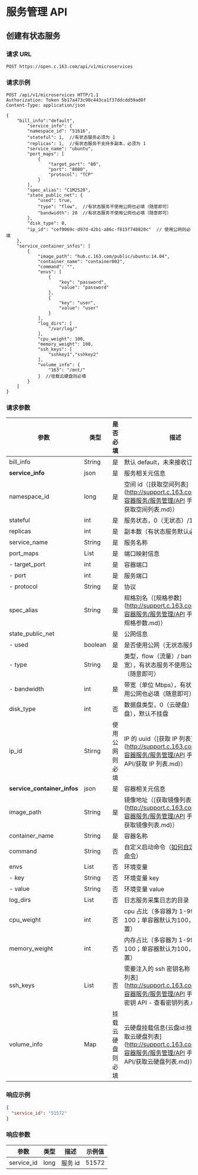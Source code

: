 # 服务管理 API

## 创建有状态服务

### 请求 URL

`POST https://open.c.163.com/api/v1/microservices`

### 请求示例

```http
POST /api/v1/microservices HTTP/1.1
Authorization: Token 5b17a473c90c443ca1f37ddcdd59ad0f
Content-Type: application/json

{
    "bill_info":"default",
        "service_info": {
        "namespace_id": "51616",
        "stateful": 1,  //有状态服务必须为 1 
        "replicas": 1,  //有状态服务不支持多副本，必须为 1
        "service_name": "ubuntu",
        "port_maps": [
            {
                "target_port": "80",
                "port": "8080",
                "protocol": "TCP"
            }
        ],
        "spec_alias": "C1M2S20",
        "state_public_net": {
            "used": true,
            "type": "flow",  //有状态服务不使用公网也必填（随意即可）
            "bandwidth": 20  //有状态服务不使用公网也必填（随意即可）
        },
        "disk_type": 0,
        "ip_id": "cef9069c-d97d-42b1-a86c-f815f748820c"  // 使用公网则必填
    },
    "service_container_infos": [
        {
            "image_path": "hub.c.163.com/public/ubuntu:14.04",
            "container_name": "container002",
            "command": "",
            "envs": [
                {
                    "key": "password",
                    "value": "password"
                },
                {
                    "key": "user",
                    "value": "user"
                }
            ],
            "log_dirs": [
                "/var/log/"
            ],
            "cpu_weight": 100,
            "memory_weight": 100,
            "ssh_keys": [
                "sshkey1","sshkey2"
            ],
            "volume_info": {
                "163": "/mnt/"
            }  //挂载云硬盘则必填
        }
    ]
}
```

### 请求参数

|             参数            |   类型  |    是否必填    |                                                                      描述                                                                      |                示例值                |
|-----------------------------|---------|----------------|------------------------------------------------------------------------------------------------------------------------------------------------|--------------------------------------|
| bill_info                   | String  | 是             | 默认 default，未来接收订单号                                                                                                                   | default                              |
| **service_info**            | json    | 是             | 服务相关元信息                                                                                                                                 | 详见示例                             |
| namespace_id                | long    | 是             | 空间 id（[获取空间列表](http://support.c.163.com/md.html#!容器服务/服务管理/API 手册/服务 API/获取空间列表.md)）                                 | 51616                                |
| stateful                    | int     | 是             | 服务状态，0（无状态）/1（有状态）                                                                                                              | 1                                    |
| replicas                    | int     | 是             | 副本数（有状态服务默认必须为 1）                                                                                                               | 1                                    |
| service_name                | String  | 是             | 服务名称                                                                                                                                       | ubuntu                               |
| port_maps                   | List    | 是             | 端口映射信息                                                                                                                                   | 详见示例                             |
| - target_port               | int     | 是             | 容器端口                                                                                                                                       | 80                                   |
| - port                      | int     | 是             | 服务端口                                                                                                                                       | 8080                                 |
| - protocol                  | String  | 是             | 协议                                                                                                                                           | TCP                                  |
| spec_alias                  | String  | 是             | 规格别名（[规格参数](http://support.c.163.com/md.html#!容器服务/服务管理/API 手册/服务 API/规格参数.md)）                                      | C1M2S20                              |
| state_public_net            |         | 是             | 公网信息                                                                                                                                       | 详见示例                             |
| - used                      | boolean | 是             | 是否使用公网（无状态服务为 false）                                                                                                             | true                                 |
| - type                      | String  | 是             | 类型，flow（流量）/ bandwidth（带宽），有状态服务不使用公网也必填（随意即可）                                                                  | flow                                 |
| - bandwidth                 | int     | 是             | 带宽（单位 Mbps），有状态服务不使用公网也必填（随意即可）                                                                                      | 20                                   |
| disk_type                   | int     | 否             | 数据盘类型，0（云硬盘）/2（不挂盘），默认不挂盘                                                                                                | 0                                    |
| ip_id                       | Stirng  | 使用公网则必填 | IP 的 uuid（[获取 IP 列表](http://support.c.163.com/md.html#!容器服务/服务管理/API 手册/IP管理 API/获取 IP 列表.md)）                          | cef9069c-d97d-42b1-a86c-f815f748820c |
| **service_container_infos** | json    | 是             | 容器相关元信息                                                                                                                                 | 详见示例                             |
| image_path                  | String  | 是             | 镜像地址（[获取镜像列表](http://support.c.163.com/md.html#!容器服务/服务管理/API 手册/服务 API/获取镜像列表.md)）                              | hub.c.163.com/public/ubuntu:14.04    |
| container_name              | String  | 是             | 容器名称                                                                                                                                       | container002                         |
| command                     | String  | 否             | 自定义启动命令（[如何自定义服务启动命令](http://support.c.163.com/md.html#!容器服务/服务管理/使用指南/如何自定义服务启动命令.md)）             |                                      |
| envs                        | List    | 否             | 环境变量                                                                                                                                       |                                      |
| - key                       | String  | 否             | 环境变量 key                                                                                                                                   | password                             |
| - value                     | String  | 否             | 环境变量 value                                                                                                                                 | password                             |
| log_dirs                    | List    | 否             | 日志服务采集日志的目录                                                                                                                         | ["/var/log/"]                        |
| cpu_weight                  | int     | 否             | cpu 占比（多容器为 1-99，总和为100；单容器默认为100，可以不设置）                                                                              | 100                                  |
| memory_weight               | int     | 否             | 内存占比（多容器为 1-99，总和为100；单容器默认为100，可以不设置）                                                                              | 100                                  |
| ssh_keys                    | List    | 否             | 需要注入的 ssh 密钥名称（[获取密钥列表](http://support.c.163.com/md.html#!容器服务/服务管理/API 手册/密钥 API/密钥 API - 查看密钥列表.md)）    | ["sshkey1","sshkey2"]                |
| volume_info                 | Map     | 挂载云硬盘则必填         | 云硬盘挂载信息{云盘id:挂载路径}（[获取云硬盘列表](http://support.c.163.com/md.html#!容器服务/服务管理/API 手册/云硬盘 API/获取云硬盘列表.md)） | {"163": "/mnt/"}                     |


### 响应示例

```json
{
  "service_id": "51572"
}
```

### 响应参数

|    参数    | 类型 |   描述  | 示例值 |
|------------|------|---------|--------|
| service_id | long | 服务 id |  51572 |





